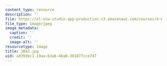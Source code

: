 ```yaml
---
content_type: resource
description: ''
file: https://ol-ocw-studio-app-production.s3.amazonaws.com/courses/4-614-religious-architecture-and-islamic-cultures-fall-2002/ad3916c119aa63a646a0301077cce747_3042.jpg
file_type: image/jpeg
image_metadata:
  caption: ''
  credit: ''
  image-alt: ''
resourcetype: Image
title: 3042.jpg
uid: ad3916c1-19aa-63a6-46a0-301077cce747
---
```

